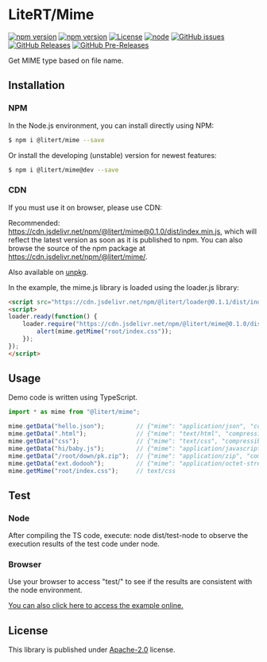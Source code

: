 # LiteRT/Mime

[![npm version](https://img.shields.io/npm/v/@litert/mime.svg?colorB=brightgreen)](https://www.npmjs.com/package/@litert/mime "Stable Version")
[![npm version](https://img.shields.io/npm/v/@litert/mime/dev.svg)](https://www.npmjs.com/package/@litert/mime "Development Version")
[![License](https://img.shields.io/github/license/litert/mime.js.svg)](https://github.com/litert/mime.js/blob/master/LICENSE)
[![node](https://img.shields.io/node/v/@litert/mime.svg?colorB=brightgreen)](https://nodejs.org/dist/latest-v10.x/)
[![GitHub issues](https://img.shields.io/github/issues/litert/mime.svg)](https://github.com/litert/mime/issues)
[![GitHub Releases](https://img.shields.io/github/release/litert/mime.svg)](https://github.com/litert/mime/releases "Stable Release")
[![GitHub Pre-Releases](https://img.shields.io/github/release/litert/mime/all.svg)](https://github.com/litert/mime/releases "Pre-Release")

Get MIME type based on file name.

## Installation

### NPM

In the Node.js environment, you can install directly using NPM:

```sh
$ npm i @litert/mime --save
```

Or install the developing (unstable) version for newest features:

```sh
$ npm i @litert/mime@dev --save
```

### CDN

If you must use it on browser, please use CDN:

Recommended: https://cdn.jsdelivr.net/npm/@litert/mime@0.1.0/dist/index.min.js, which will reflect the latest version as soon as it is published to npm. You can also browse the source of the npm package at https://cdn.jsdelivr.net/npm/@litert/mime/.

Also available on [unpkg](https://unpkg.com/@litert/mime@0.1.0/dist/index.min.js).

In the example, the mime.js library is loaded using the loader.js library:

```html
<script src="https://cdn.jsdelivr.net/npm/@litert/loader@0.1.1/dist/index.min.js"></script>
<script>
loader.ready(function() {
    loader.require("https://cdn.jsdelivr.net/npm/@litert/mime@0.1.0/dist/index.min", function(mime) {
        alert(mime.getMime("root/index.css"));
    });
});
</script>
```

## Usage

Demo code is written using TypeScript.

```typescript
import * as mime from "@litert/mime";

mime.getData("hello.json");         // {"mime": "application/json", "compressible": true}
mime.getData(".html");              // {"mime": "text/html", "compressible": true}
mime.getData("css");                // {"mime": "text/css", "compressible": true}
mime.getData("hi/baby.js");         // {"mime": "application/javascript", "compressible": true}
mime.getData("/root/down/pk.zip");  // {"mime": "application/zip", "compressible": false}
mime.getData("ext.dodooh");         // {"mime": "application/octet-stream", "compressible": false}
mime.getMime("root/index.css");     // text/css
```

## Test

### Node

After compiling the TS code, execute: node dist/test-node to observe the execution results of the test code under node.

### Browser

Use your browser to access "test/" to see if the results are consistent with the node environment.

[You can also click here to access the example online.](https://litert.github.io/mime.js/test/)

## License

This library is published under [Apache-2.0](./LICENSE) license.